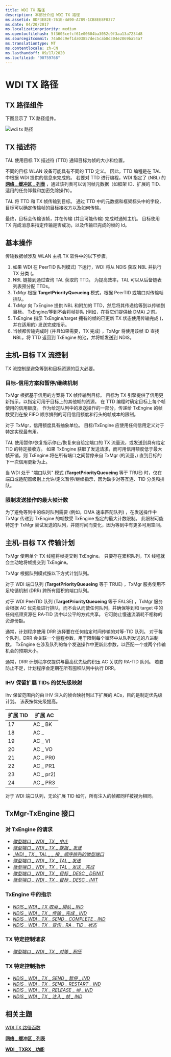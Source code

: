 ```yaml
---
title: WDI TX 路径
description: 本部分介绍 WDI TX 路径
ms.assetid: 8DF3E82E-761E-4A90-A789-1CB8EE8F0377
ms.date: 04/20/2017
ms.localizationpriority: medium
ms.openlocfilehash: 5f3605cefcf61e00604ba3052c9f3aa13a7234d8
ms.sourcegitcommit: 74a8dc9ef1da03857dec5cab8d304e2869ba54a7
ms.translationtype: MT
ms.contentlocale: zh-CN
ms.lasthandoff: 09/17/2020
ms.locfileid: "90759768"
---
```

# <a name="wdi-tx-path"></a>WDI TX 路径


## <a name="tx-path-components"></a>TX 路径组件


下图显示了 TX 路径组件。

![wdi tx 路径](images/wdi-tx-path-block-diagram.png)

## <a name="tx-descriptors"></a>TX 描述符


TAL 使用目标 TX 描述符 (TTD) 通知目标为帧的大小和位置。

不同的目标 WLAN 设备可能具有不同的 TTD 定义。 因此，TTD 编程是在 TAL 中根据 WDI 提供的信息来完成的。 若要对 TTD 进行编程，WDI 指定了 (NBL) 的 [**网络 \_ 缓冲区 \_ 列表**](/windows-hardware/drivers/ddi/ndis/ns-ndis-_net_buffer_list) ，通过该列表可以访问帧元数据（如框架 ID、扩展的 TID、适用的任务卸载和加密免除操作）。

TAL 将 TTD 和 TX 帧传输到目标。 通过 TTD 中的元数据和框架标头中的字段，目标可以确定传输帧的目标接收方以及如何传输。

最终，目标会传输该帧，并在传输 (并且可能传输) 完成时通知主机。 目标使用 TX 完成消息来指定传输是否成功，以及传输已完成的帧的 Id。

## <a name="basic-operation"></a>基本操作


传输数据帧涉及 WLAN 主机 TX 软件中的以下步骤。

1.  如果 WDI 在 PeerTID 队列模式) 下运行，WDI 将从 NDIS 获取 NBL 并执行 TX 分类 (。
2.  NBL 链接到通过查询 TAL 获取的 TTD。 为提高效率，TAL 可以从后备链表列表预分配 TTDs。
3.  TxMgr 根据 **TargetPriorityQueueing** 模式，根据 PeerTID 或端口对传输帧排队。
4.  TxMgr 向 TxEngine 提供 NBL 和附加的 TTD，然后将其传递给等到以传输到目标。 TxEngine/等到不会将帧排队 (例如，在将它们提供给 DMA) 之前。
5.  TxEngine 指示 TxEngine/target 拥有的帧的已更新 TX 状态使用传输完成 (，并在适用的) 发送完成指示。
6.  当帧都传输完成时 (并且如果需要，TX 完成) ，TxMgr 将使用该帧 ID 查找 NBL，将 TTD 返回到 TxEngine 的池，并将帧发送到 NDIS。

## <a name="host---target-tx-flow-control"></a>主机-目标 TX 流控制


TX 流控制是避免等到和目标资源的巨大必要。

### <a name="the-target-credit-scheme-and-the-pauseresume-mechanism"></a>目标-信用方案和暂停/继续机制

TxMgr 根据基于信用的方案将 TX 帧传输到目标。 目标为 TX 引擎提供了信用更新指示，以指定可用于目标上的其他帧的资源。 在 TTD 编程时确定目标上每个帧使用的信用额度。 作为给定队列中的发送操作的一部分，传递给 TxEngine 的帧数受到在按 FIFO 顺序排列的可用信用额度和行头的帧成本的限制。

对于 TxMgr，信用额度具有抽象单位。 目标/TxEngine 应使用任何信用定义对于特定实现最有用。

TAL 使用暂停/恢复指示停止/恢复来自给定端口的 TX 流量流，或发送到具有给定 TID 的特定接收方。 如果 TxEngine 获取了发送请求，而可用信用额度低于最大帧开销，则 TxEngine 将在所有端口之间暂停来自 TxMgr (的流量，) 直到目标的下一次信用更新为止。

当 WDI 处于 "端口队列" 模式 (**TargetPriorityQueueing** 等于 TRUE) 时，仅在端口或适配器级别上允许/定义暂停/继续指示，因为缺少对等互连、TID 分类和排队。

### <a name="limiting-the-maximum-frame-count-for-send-operations"></a>限制发送操作的最大帧计数

为了避免等到中的临时队列需要 (例如，DMA 速率匹配队列) ，在发送操作中 TxMgr 传递到 TxEngine 的帧数受 TxEngine 指定的最大计数限制。 此限制可能特定于 TxMgr 尝试发送的队列，并随时间而变化，因为等到中有更多可用空间。

## <a name="host---target-tx-transfer-scheduling"></a>主机-目标 TX 传输计划


TxMgr 使用单个 TX 线程将帧提交到 TxEngine。 只要存在累积队列，TX 线程就会主动地将帧提交到 TxEngine。

TxMgr 根据队列模式按以下方式计划队列。

对于 WDI 端口队列 (**TargetPriorityQueueing** 等于 TRUE) ，TxMgr 服务使用不足轮循机制 (DRR) 跨所有囤积的端口队列。

对于 WDI PeerTID 队列 (**TargetPriorityQueueing** 等于 FALSE) ，TxMgr 服务会根据 AC 优先级进行排队，而不会从而使任何队列，并确保等到和 target 中的任何瓶颈资源在 RA-TID 流中以公平的方式共享。 它可防止慢速流消耗不相称的资源份额。

通常，计划程序使用 DRR 选择要在任何给定时间传输的对等-TID 队列。 对于每个队列，DRR 会关联一个量程参数，用于限制每个循环中从队列发送的八进制数。 TxEngine 在涉及队列的每个发送操作中更新此参数，以匹配一个或两个传输机会的预期大小。

通常，DRR 计划程序仅提供与最高优先级的积压 AC 关联的 RA-TID 队列。 若要防止不足，计划程序会定期在所有囤积队列中执行 DRR。

### <a name="priority-mapping-for-ihv-reserved-extended-tids"></a>IHV 保留扩展 TIDs 的优先级映射

Ihv 保留范围内的由 IHV 注入的帧会映射到以下扩展的 ACs，目的是制定优先级计划。 该表按优先级提高。

| 扩展 TID | 扩展 AC |
| - | - |
| 17 | AC \_ BK |
| 18 | AC \_ |
| 19 | AC \_ VI |
| 20 | AC \_ VO |
| 21 | AC \_ PR0 |
| 22 | AC \_ PR1 |
| 23 | AC \_ pr2)  |
| 24 | AC \_ PR3 |

对于 WDI 端口队列，无论扩展 TID 如何，所有注入的帧都同样被视为相同。

## <a name="txmgr-txengine-interface"></a>TxMgr-TxEngine 接口


### <a name="requests-to-txengine"></a>对 TxEngine 的请求

-   [*微型端口 \_ WDI \_ TX \_ 中止*](/windows-hardware/drivers/ddi/dot11wdi/nc-dot11wdi-miniport_wdi_tx_abort)
-   [*微型端口 \_ WDI \_ TX \_ 数据 \_ 发送*](/windows-hardware/drivers/ddi/dot11wdi/nc-dot11wdi-miniport_wdi_tx_data_send)
-   [*\_WDI \_ TX \_ TAL \_ \_ 按 \_ 顺序排列的微型端口*](/windows-hardware/drivers/ddi/dot11wdi/nc-dot11wdi-miniport_wdi_tx_tal_queue_in_order)
-   [*微型端口 \_ WDI \_ TX \_ TAL \_ 发送*](/windows-hardware/drivers/ddi/dot11wdi/nc-dot11wdi-miniport_wdi_tx_tal_send)
-   [*微型端口 \_ WDI \_ TX \_ TAL \_ 发送 \_ 完成*](/windows-hardware/drivers/ddi/dot11wdi/nc-dot11wdi-miniport_wdi_tx_tal_send_complete)
-   [*微型端口 \_ WDI \_ TX \_ 目标 \_ DESC \_ DEINIT*](/windows-hardware/drivers/ddi/dot11wdi/nc-dot11wdi-miniport_wdi_tx_target_desc_deinit)
-   [*微型端口 \_ WDI \_ TX \_ 目标 \_ DESC \_ INIT*](/windows-hardware/drivers/ddi/dot11wdi/nc-dot11wdi-miniport_wdi_tx_target_desc_init)

### <a name="indications-from-txengine"></a>TxEngine 中的指示

-   [*NDIS \_ WDI \_ TX 取消 \_ 排队 \_ IND*](/windows-hardware/drivers/ddi/dot11wdi/nc-dot11wdi-ndis_wdi_tx_dequeue_ind)
-   [*NDIS \_ WDI \_ TX \_ 传输 \_ 完成 \_ IND*](/windows-hardware/drivers/ddi/dot11wdi/nc-dot11wdi-ndis_wdi_tx_transfer_complete_ind)
-   [*NDIS \_ WDI \_ TX \_ SEND \_ COMPLETE \_ IND*](/windows-hardware/drivers/ddi/dot11wdi/nc-dot11wdi-ndis_wdi_tx_send_complete_ind)
-   [*NDIS \_ WDI \_ TX \_ 查询 \_ RA \_ TID \_ 状态*](/windows-hardware/drivers/ddi/dot11wdi/nc-dot11wdi-ndis_wdi_tx_query_ra_tid_state)

### <a name="tx-specific-control-requests"></a>TX 特定控制请求

-   [*微型端口 \_ WDI \_ TX \_ 对等 \_ 积压*](/windows-hardware/drivers/ddi/dot11wdi/nc-dot11wdi-miniport_wdi_tx_peer_backlog)

### <a name="tx-specific-control-indications"></a>TX 特定控制指示

-   [*NDIS \_ WDI \_ TX \_ SEND \_ 暂停 \_ IND*](/windows-hardware/drivers/ddi/dot11wdi/nc-dot11wdi-ndis_wdi_tx_send_pause_ind)
-   [*NDIS \_ WDI \_ TX \_ SEND \_ RESTART \_ IND*](/windows-hardware/drivers/ddi/dot11wdi/nc-dot11wdi-ndis_wdi_tx_send_restart_ind)
-   [*NDIS \_ WDI \_ TX \_ RELEASE \_ 帧 \_ IND*](/windows-hardware/drivers/ddi/dot11wdi/nc-dot11wdi-ndis_wdi_tx_release_frames_ind)
-   [*NDIS \_ WDI \_ TX \_ 注入 \_ 帧 \_ IND*](/windows-hardware/drivers/ddi/dot11wdi/nc-dot11wdi-ndis_wdi_tx_inject_frame_ind)

## <a name="related-topics"></a>相关主题


[WDI TX 路径函数](/windows-hardware/drivers/ddi/_netvista/)

[**网络 \_ 缓冲区 \_ 列表**](/windows-hardware/drivers/ddi/ndis/ns-ndis-_net_buffer_list)

[**WDI \_ TXRX \_ 功能**](/windows-hardware/drivers/ddi/dot11wdi/ns-dot11wdi-_wdi_txrx_target_capabilities)

 

